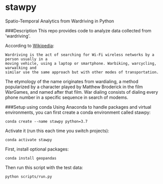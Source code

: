 # stawpy
Spatio-Temporal Analytics from Wardriving in Python

###Description
This repo provides code to analyze data collected from 'wardriving'.

According to [Wikipedia](https://en.wikipedia.org/wiki/Wardriving):

    Wardriving is the act of searching for Wi-Fi wireless networks by a person usually in a
    moving vehicle, using a laptop or smartphone. Warbiking, warcycling, warwalking and
    similar use the same approach but with other modes of transportation.

The etymology of the name originates from wardialing, a method popularized by a character
played by Matthew Broderick in the film WarGames, and named after that film. War dialing
consists of dialing every phone number in a specific sequence in search of modems.

###Setup using conda
Using Anaconda to handle packages and virtual environments, you can first create a conda
environment called stawpy:

    conda create --name stawpy python=3.7

Activate it (run this each time you switch projects):

    conda activate stawpy

First, install optional packages:

    conda install geopandas

Then run this script with the test data:

    python scripts/run.py
